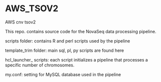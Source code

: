 # AWS_TSOV2
AWS cnv tsov2

This repo. contains source code for the NovaSeq data processing pipeline. 

scripts folder: contains R and perl scripts used by the pipeline

template_trim folder: main sql, pl, py scripts are found here

hcl_launcher_ scripts: each script initializes a pipeline that processes a specific number of chromosomes. 

my.conf: setting for MySQL database used in the pipeline
